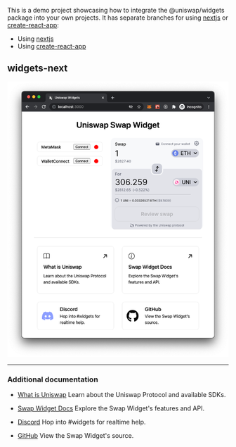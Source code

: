 This is a demo project showcasing how to integrate the @uniswap/widgets package into your own projects.
It has separate branches for using [nextjs](../../tree/nextjs) or [create-react-app](../../tree/cra):

- Using [nextjs](../../tree/nextjs)
- Using [create-react-app](../../tree/cra)

## widgets-next

![Uniswap Widgets](uniswap-widgets.png)

---

### Additional documentation

- [What is Uniswap](https://docs.uniwap.org/)
  Learn about the Uniswap Protocol and available SDKs.

- [Swap Widget Docs](https://docs.uniswap.org/sdk/widgets/swap-widget)
  Explore the Swap Widget's features and API.

- [Discord](https://discord.gg/ybKVQUWb4s)
  Hop into #widgets for realtime help.

- [GitHub](https://github.com/Uniswap/interface/blob/main/src/lib/index.tsx)
  View the Swap Widget's source.
